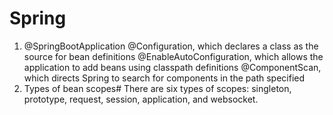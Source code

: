 # Spring
1. @SpringBootApplication 
  @Configuration, which declares a class as the source for bean definitions
  @EnableAutoConfiguration, which allows the application to add beans using classpath definitions
  @ComponentScan, which directs Spring to search for components in the path specified
1. Types of bean scopes#
There are six types of scopes: singleton, prototype, request, session, application, and websocket.
